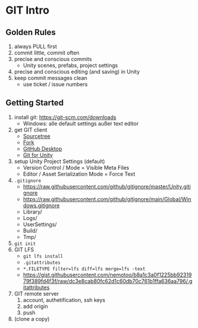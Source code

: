 # GIT Intro

## Golden Rules
1. always PULL first
2. commit little, commit often
3. precise and conscious commits
	- Unity scenes, prefabs, project settings
4. precise and conscious editing (and saving) in Unity
5. keep commit messages clean
	- use ticket / issue numbers

## Getting Started
1. install git: https://git-scm.com/downloads
	- Windows: alle default settings außer text editor
2. get GIT client
	- [Sourcetree](https://www.sourcetreeapp.com/)
	- [Fork](https://git-fork.com/)
	- [GitHub Desktop](https://desktop.github.com/)
	- [Git for Unity](https://github.com/spoiledcat/git-for-unity)
3. setup Unity Project Settings (default)
	- Version Control / Mode = Visible Meta Files 
	- Editor / Asset Serialization Mode = Force Text
4. `.gitignore`
	- https://raw.githubusercontent.com/github/gitignore/master/Unity.gitignore
	- https://raw.githubusercontent.com/github/gitignore/main/Global/Windows.gitignore
	- Library/
	- Logs/
	- UserSettings/
	- Build/
	- Tmp/
5. `git init`
6. GIT LFS
	- `git lfs install`
	- `.gitattributes`
	- `*.FILETYPE filter=lfs diff=lfs merge=lfs -text`
	- https://gist.githubusercontent.com/nemotoo/b8a1c3a0f1225bb9231979f389fd4f3f/raw/dc3e8cab80fc62d1c60db70c761b1ffa636aa796/.gitattributes
7. GIT remote server
	1. account, authetification, ssh keys
    2. add origin
	3. push
8. (clone a copy)
